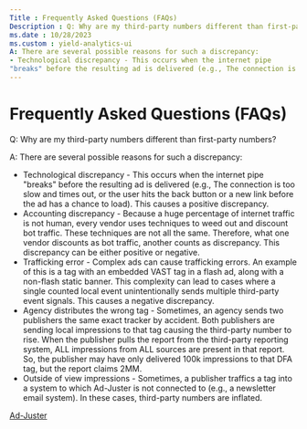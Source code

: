 ```yaml
---
Title : Frequently Asked Questions (FAQs)
Description : Q: Why are my third-party numbers different than first-party numbers?
ms.date : 10/28/2023
ms.custom : yield-analytics-ui
A: There are several possible reasons for such a discrepancy:
- Technological discrepancy - This occurs when the internet pipe
"breaks" before the resulting ad is delivered (e.g., The connection is
---
```



# Frequently Asked Questions (FAQs)



Q: Why are my third-party numbers different than first-party numbers?

A: There are several possible reasons for such a discrepancy:  

- Technological discrepancy - This occurs when the internet pipe
  "breaks" before the resulting ad is delivered (e.g., The connection is
  too slow and times out, or the user hits the back button or a new link
  before the ad has a chance to load). This causes a positive
  discrepancy.
- Accounting discrepancy - Because a huge percentage of internet traffic
  is not human, every vendor uses techniques to weed out and discount
  bot traffic. These techniques are not all the same. Therefore,
  what one vendor discounts as bot traffic, another counts as
  discrepancy. This discrepancy can be either positive or negative.
- Trafficking error - Complex ads can cause trafficking errors. An
  example of this is a tag with an embedded VAST tag in a flash ad,
  along with a non-flash static banner. This complexity can lead to
  cases where a single counted local event unintentionally sends
  multiple third-party event signals. This causes a negative
  discrepancy.
- Agency distributes the wrong tag - Sometimes, an agency sends two
  publishers the same exact tracker by accident. Both publishers are
  sending local impressions to that tag causing the third-party number
  to rise. When the publisher pulls the report from the third-party
  reporting system, ALL impressions from ALL sources are present in that
  report. So, the publisher may have only delivered 100k impressions to
  that DFA tag, but the report claims 2MM.
- Outside of view impressions - Sometimes, a publisher traffics a tag
  into a system to which Ad-Juster is not connected to (e.g., a
  newsletter email system). In these cases, third-party numbers are
  inflated.





<a href="ad-juster.md" class="link">Ad-Juster</a>






